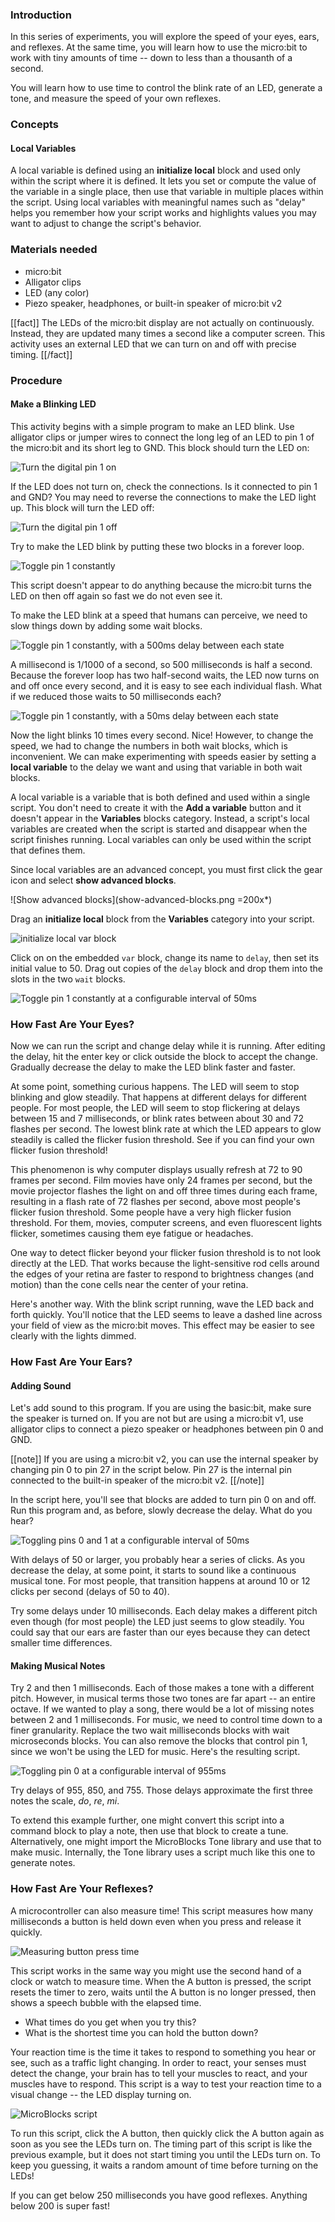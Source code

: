 ### Introduction

In this series of experiments, you will explore the speed of your eyes, ears, and
reflexes. At the same time, you will learn how to use the micro:bit to work with
tiny amounts of time -- down to less than a thousanth of a second.

You will learn how to use time to control the blink rate of an LED,
generate a tone, and measure the speed of your own reflexes.

### Concepts

#### Local Variables

A local variable is defined using an **initialize local** block
and used only within the script where it is defined.
It lets you set or compute the value of the variable in a single place,
then use that variable in multiple places within the script. Using local variables
with meaningful names such as "delay" helps you remember how your script works
and highlights values you may want to adjust to change the script's behavior.

### Materials needed

* micro:bit
* Alligator clips
* LED (any color)
* Piezo speaker, headphones, or built-in speaker of micro:bit v2

[[fact]]
The LEDs of the micro:bit display are not actually on continuously. Instead,
they are updated many times a second like a computer screen. This activity
uses an external LED that we can turn on and off with precise timing.
[[/fact]]

### Procedure

#### Make a Blinking LED

This activity begins with a simple program to make an LED blink. Use alligator
clips or jumper wires to connect the long leg of an LED to pin 1 of the
micro:bit and its short leg to GND. This block should turn the LED on:

![Turn the digital pin 1 on](pin-1-on.png)

If the LED does not turn on, check the connections. Is it connected to pin 1
and GND? You may need to reverse the connections to make the LED light up. This
block will turn the LED off:

![Turn the digital pin 1 off](pin-1-off.png)

Try to make the LED blink by putting these two blocks in a forever loop.

![Toggle pin 1 constantly](blink-instantly.png)

This script doesn't appear to do anything because the micro:bit turns the LED on
then off again so fast we do not even see it.

To make the LED blink at a speed that humans can perceive, we need to slow
things down by adding some wait blocks.

![Toggle pin 1 constantly, with a 500ms delay between each state](blink.png)

A millisecond is 1/1000 of a second, so 500 milliseconds is half a second.
Because the forever loop has two half-second waits, the LED now turns on and off
once every second, and it is easy to see each individual flash. What if we
reduced those waits to 50 milliseconds each?

![Toggle pin 1 constantly, with a 50ms delay between each state](blink-fast.png)

Now the light blinks 10 times every second. Nice! However, to change the speed,
we had to change the numbers in both wait blocks, which is inconvenient. We can
make experimenting with speeds easier by setting a **local variable** to the
delay we want and using that variable in both wait blocks.

A local variable is a variable that is both defined and used within a single script.
You don't need to create it with the **Add a variable** button and it doesn't appear
in the **Variables** blocks category. Instead, a script's local variables are
created when the script is started and disappear when the script finishes running.
Local variables can only be used within the script that defines them.

Since local variables are an advanced concept, you must first
click the gear icon and select **show advanced blocks**.

![Show advanced blocks](show-advanced-blocks.png =200x*)

Drag an **initialize local** block from the **Variables** category into your script.

![initialize local var block](initialize-local-var.png)

Click on on the embedded `var` block, change its name to `delay`,
then set its initial value to 50. Drag out copies of the `delay` block and
drop them into the slots in the two `wait` blocks.

![Toggle pin 1 constantly at a configurable interval of 50ms](configurable-blink.png)

### How Fast Are Your Eyes?

Now we can run the script and change delay while it is running. After editing
the delay, hit the enter key or click outside the block to accept the change.
Gradually decrease the delay to make the LED blink faster and faster.

At some point, something curious happens. The LED will seem to stop blinking and
glow steadily. That happens at different delays for different people. For most
people, the LED will seem to stop flickering at delays between 15 and 7
milliseconds, or blink rates between about 30 and 72 flashes per second. The lowest
blink rate at which the LED appears to glow steadily is called the flicker fusion threshold.
See if you can find your own flicker fusion threshold!

This phenomenon is why computer displays usually refresh at 72 to 90 frames per
second. Film movies have only 24 frames per second, but the movie projector
flashes the light on and off three times during each frame, resulting in a flash
rate of 72 flashes per second, above most people's flicker fusion threshold.
Some people have a very high flicker fusion threshold. For them, movies,
computer screens, and even fluorescent lights flicker, sometimes causing them
eye fatigue or headaches.

One way to detect flicker beyond your flicker fusion threshold is to not look
directly at the LED. That works because the light-sensitive rod cells around the
edges of your retina are faster to respond to brightness changes (and motion)
than the cone cells near the center of your retina.

Here's another way. With the blink script running, wave the LED back and forth
quickly. You'll notice that the LED seems to leave a dashed line across your
field of view as the micro:bit moves. This effect may be easier to see clearly
with the lights dimmed.

### How Fast Are Your Ears?

#### Adding Sound

Let's add sound to this program. If you are using the basic:bit, make sure the
speaker is turned on. If you are not but are using a micro:bit v1, use alligator
clips to connect a piezo speaker or headphones between pin 0 and GND.

[[note]]
If you are using a micro:bit v2, you can use the internal speaker by changing
pin 0 to pin 27 in the script below. Pin 27 is the internal pin connected
to the built-in speaker of the micro:bit v2.
[[/note]]

In the script here, you'll see that blocks are added to turn pin 0 on and off.
Run this program and, as before, slowly decrease the delay. What do you hear?

![Toggling pins 0 and 1 at a configurable interval of 50ms](two-pin-blink.png)

With delays of 50 or larger, you probably hear a series of clicks. As you
decrease the delay, at some point, it starts to sound like a continuous musical
tone. For most people, that transition happens at around 10 or 12 clicks per
second (delays of 50 to 40).

Try some delays under 10 milliseconds. Each delay makes a different pitch even
though (for most people) the LED just seems to glow steadily. You could say that
our ears are faster than our eyes because they can detect smaller time
differences.

#### Making Musical Notes

Try 2 and then 1 milliseconds. Each of those makes a tone with a different
pitch. However, in musical terms those two tones are far apart -- an entire
octave. If we wanted to play a song, there would be a lot of missing notes
between 2 and 1 milliseconds. For music, we need to control time down to a finer
granularity. Replace the two wait milliseconds blocks with wait microseconds
blocks. You can also remove the blocks that control pin 1, since we won't be
using the LED for music. Here's the resulting script.

![Toggling pin 0 at a configurable interval of 955ms](play-do.png)

Try delays of 955, 850, and 755. Those delays approximate the first three notes
the scale, _do_, _re_, _mi_.

To extend this example further, one might convert this script into a command
block to play a note, then use that block to create a tune. Alternatively, one
might import the MicroBlocks Tone library and use that to make music.
Internally, the Tone library uses a script much like this one to generate notes.

### How Fast Are Your Reflexes?

A microcontroller can also measure time! This script measures how many
milliseconds a button is held down even when you press and release it quickly.

![Measuring button press time](reflexes.png)

This script works in the same way you might use the second hand of a clock or
watch to measure time. When the A button is pressed, the script resets the timer
to zero, waits until the A button is no longer pressed, then shows a speech
bubble with the elapsed time.

* What times do you get when you try this?
* What is the shortest time you can hold the button down?

Your reaction time is the time it takes to respond to something you hear or see,
such as a traffic light changing. In order to react, your senses must detect the
change, your brain has to tell your muscles to react, and your muscles have to
respond. This script is a way to test your reaction time to a visual change --
the LED display turning on.

![MicroBlocks script](reflexes-final.png)

To run this script, click the A button, then quickly click the A button again as
soon as you see the LEDs turn on.  The timing part of this script is like the
previous example, but it does not start timing you until the LEDs turn on. To
keep you guessing, it waits a random amount of time before turning on the LEDs!

If you can get below 250 milliseconds you have good reflexes.
Anything below 200 is super fast!
